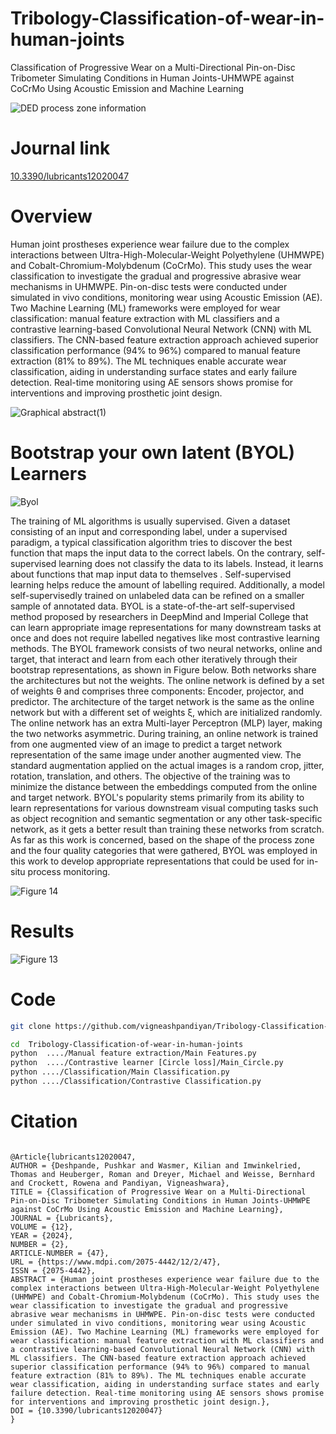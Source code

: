# Tribology-Classification-of-wear-in-human-joints
Classification of Progressive Wear on a Multi-Directional Pin-on-Disc Tribometer Simulating Conditions in Human Joints-UHMWPE against CoCrMo Using Acoustic Emission and Machine Learning

![DED process zone information](https://github.com/vigneashpandiyan/Additive-Manufacturing-Self-Supervised-Learning-Coaxial-DED-Process-Zone-Imaging/assets/39007209/5b899596-ade5-40dc-bf44-ff77896544bc)

# Journal link

[10.3390/lubricants12020047](https://www.mdpi.com/2075-4442/12/2/47)

# Overview


Human joint prostheses experience wear failure due to the complex interactions between Ultra-High-Molecular-Weight Polyethylene (UHMWPE) and Cobalt-Chromium-Molybdenum (CoCrMo). This study uses the wear classification to investigate the gradual and progressive abrasive wear mechanisms in UHMWPE. Pin-on-disc tests were conducted under simulated in vivo conditions, monitoring wear using Acoustic Emission (AE). Two Machine Learning (ML) frameworks were employed for wear classification: manual feature extraction with ML classifiers and a contrastive learning-based Convolutional Neural Network (CNN) with ML classifiers. The CNN-based feature extraction approach achieved superior classification performance (94% to 96%) compared to manual feature extraction (81% to 89%). The ML techniques enable accurate wear classification, aiding in understanding surface states and early failure detection. Real-time monitoring using AE sensors shows promise for interventions and improving prosthetic joint design.

![Graphical abstract(1)](https://github.com/vigneashpandiyan/Additive-Manufacturing-Self-Supervised-Learning-Coaxial-DED-Process-Zone-Imaging/assets/39007209/0ee15026-dde5-4176-a036-26707a9ada11)


# Bootstrap your own latent (BYOL) Learners

![Byol](https://github.com/vigneashpandiyan/Additive-Manufacturing-Self-Supervised-Learning-Coaxial-DED-Process-Zone-Imaging/assets/39007209/12b87183-40e0-43bf-86ed-69e6d2495fe1)

The training of ML algorithms is usually supervised. Given a dataset consisting of an input and corresponding label, under a supervised paradigm, a typical classification algorithm tries to discover the best function that maps the input data to the correct labels. On the contrary, self-supervised learning does not classify the data to its labels. Instead, it learns about functions that map input data to themselves . Self-supervised learning helps reduce the amount of labelling required. Additionally, a model self-supervisedly trained on unlabeled data can be refined on a smaller sample of annotated data. BYOL is a state-of-the-art self-supervised method proposed by researchers in DeepMind and Imperial College that can learn appropriate image representations for many downstream tasks at once and does not require labelled negatives like most contrastive learning methods. The BYOL framework consists of two neural networks, online and target, that interact and learn from each other iteratively through their bootstrap representations, as shown in Figure below. Both networks share the architectures but not the weights. The online network is defined by a set of weights θ and comprises three components: Encoder, projector, and predictor. The architecture of the target network is the same as the online network but with a different set of weights ξ, which are initialized randomly. The online network has an extra Multi-layer Perceptron (MLP) layer, making the two networks asymmetric. During training, an online network is trained from one augmented view of an image to predict a target network representation of the same image under another augmented view. The standard augmentation applied on the actual images is a random crop, jitter, rotation, translation, and others. The objective of the training was to minimize the distance between the embeddings computed from the online and target network. BYOL's popularity stems primarily from its ability to learn representations for various downstream visual computing tasks such as object recognition and semantic segmentation or any other task-specific network, as it gets a better result than training these networks from scratch. As far as this work is concerned, based on the shape of the process zone and the four quality categories that were gathered, BYOL was employed in this work to develop appropriate representations that could be used for in-situ process monitoring.

![Figure 14](https://github.com/vigneashpandiyan/Additive-Manufacturing-DED-Manifold-Learning/assets/39007209/47919577-475d-479d-9aa6-7f946adfbe86)

# Results


![Figure 13](https://github.com/vigneashpandiyan/Additive-Manufacturing-DED-Manifold-Learning/assets/39007209/ea50b4af-3708-4a40-a03e-fc84675c149a)


# Code
```bash
git clone https://github.com/vigneashpandiyan/Tribology-Classification-of-wear-in-human-joints

cd  Tribology-Classification-of-wear-in-human-joints
python  ..../Manual feature extraction/Main Features.py
python  ..../Contrastive learner [Circle loss]/Main_Circle.py
python ..../Classification/Main Classification.py
python ..../Classification/Contrastive Classification.py
```

# Citation
```

@Article{lubricants12020047,
AUTHOR = {Deshpande, Pushkar and Wasmer, Kilian and Imwinkelried, Thomas and Heuberger, Roman and Dreyer, Michael and Weisse, Bernhard and Crockett, Rowena and Pandiyan, Vigneashwara},
TITLE = {Classification of Progressive Wear on a Multi-Directional Pin-on-Disc Tribometer Simulating Conditions in Human Joints-UHMWPE against CoCrMo Using Acoustic Emission and Machine Learning},
JOURNAL = {Lubricants},
VOLUME = {12},
YEAR = {2024},
NUMBER = {2},
ARTICLE-NUMBER = {47},
URL = {https://www.mdpi.com/2075-4442/12/2/47},
ISSN = {2075-4442},
ABSTRACT = {Human joint prostheses experience wear failure due to the complex interactions between Ultra-High-Molecular-Weight Polyethylene (UHMWPE) and Cobalt-Chromium-Molybdenum (CoCrMo). This study uses the wear classification to investigate the gradual and progressive abrasive wear mechanisms in UHMWPE. Pin-on-disc tests were conducted under simulated in vivo conditions, monitoring wear using Acoustic Emission (AE). Two Machine Learning (ML) frameworks were employed for wear classification: manual feature extraction with ML classifiers and a contrastive learning-based Convolutional Neural Network (CNN) with ML classifiers. The CNN-based feature extraction approach achieved superior classification performance (94% to 96%) compared to manual feature extraction (81% to 89%). The ML techniques enable accurate wear classification, aiding in understanding surface states and early failure detection. Real-time monitoring using AE sensors shows promise for interventions and improving prosthetic joint design.},
DOI = {10.3390/lubricants12020047}
}

```

